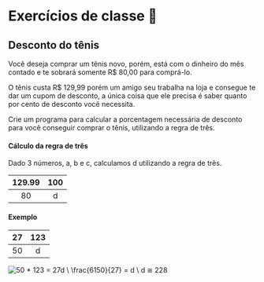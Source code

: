 # Exercícios de classe 🏫

## Desconto do tênis

Você deseja comprar um tênis novo, porém, está com o dinheiro do mês contado e te sobrará somente R$ 80,00 para comprá-lo.

O tênis custa R$ 129,99 porém um amigo seu trabalha na loja e consegue te dar um cupom de desconto, a única coisa que ele precisa é saber quanto por cento de desconto você necessita.

Crie um programa para calcular a porcentagem necessária de desconto para você conseguir comprar o tênis, utilizando a regra de três.

#### Cálculo da regra de três

Dado 3 números, a, b e c, calculamos d utilizando a regra de três. 

|  129.99  |  100  |
|:---:|:---:|
|  80      |    d  |

#### Exemplo

| 27  | 123 |
|:---:|:---:|
| 50  |  d  |

![50 * 123 = 27d \\ \frac{6150}{27} = d \\ d ≅ 228](https://i.imgur.com/Mzjtbyq.png)

